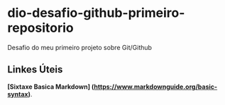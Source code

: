 # dio-desafio-github-primeiro-repositorio
Desafio do meu primeiro projeto sobre Git/Github

## Linkes Úteis 
**[Sixtaxe Basica Markdown] (https://www.markdownguide.org/basic-syntax)**.

